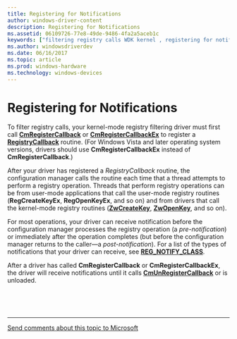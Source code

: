 ```yaml
---
title: Registering for Notifications
author: windows-driver-content
description: Registering for Notifications
ms.assetid: 06109726-77e8-49de-9486-4fa2a5aceb1c
keywords: ["filtering registry calls WDK kernel , registering for notifications", "registry filtering drivers WDK kernel , registering for notifications", "registering filter registry call notifications", "pre-notification option WDK filter registry call", "post-notification option WDK filter registry call", "notifications WDK filter registry call"]
ms.author: windowsdriverdev
ms.date: 06/16/2017
ms.topic: article
ms.prod: windows-hardware
ms.technology: windows-devices
---
```


# Registering for Notifications


To filter registry calls, your kernel-mode registry filtering driver must first call [**CmRegisterCallback**](https://msdn.microsoft.com/library/windows/hardware/ff541918) or [**CmRegisterCallbackEx**](https://msdn.microsoft.com/library/windows/hardware/ff541921) to register a [**RegistryCallback**](https://msdn.microsoft.com/library/windows/hardware/ff560903) routine. (For Windows Vista and later operating system versions, drivers should use **CmRegisterCallbackEx** instead of **CmRegisterCallback**.)

After your driver has registered a *RegistryCallback* routine, the configuration manager calls the routine each time that a thread attempts to perform a registry operation. Threads that perform registry operations can be from user-mode applications that call the user-mode registry routines (**RegCreateKeyEx**, **RegOpenKeyEx**, and so on) and from drivers that call the kernel-mode registry routines ([**ZwCreateKey**](https://msdn.microsoft.com/library/windows/hardware/ff566425), [**ZwOpenKey**](https://msdn.microsoft.com/library/windows/hardware/ff567014), and so on).

For most operations, your driver can receive notification before the configuration manager processes the registry operation (a *pre-notification*) or immediately after the operation completes (but before the configuration manager returns to the caller—a *post-notification*). For a list of the types of notifications that your driver can receive, see [**REG\_NOTIFY\_CLASS**](https://msdn.microsoft.com/library/windows/hardware/ff560950).

After a driver has called **CmRegisterCallback** or **CmRegisterCallbackEx**, the driver will receive notifications until it calls [**CmUnRegisterCallback**](https://msdn.microsoft.com/library/windows/hardware/ff541928) or is unloaded.

 

 


--------------------
[Send comments about this topic to Microsoft](mailto:wsddocfb@microsoft.com?subject=Documentation%20feedback%20%5Bkernel\kernel%5D:%20Registering%20for%20Notifications%20%20RELEASE:%20%286/14/2017%29&body=%0A%0APRIVACY%20STATEMENT%0A%0AWe%20use%20your%20feedback%20to%20improve%20the%20documentation.%20We%20don't%20use%20your%20email%20address%20for%20any%20other%20purpose,%20and%20we'll%20remove%20your%20email%20address%20from%20our%20system%20after%20the%20issue%20that%20you're%20reporting%20is%20fixed.%20While%20we're%20working%20to%20fix%20this%20issue,%20we%20might%20send%20you%20an%20email%20message%20to%20ask%20for%20more%20info.%20Later,%20we%20might%20also%20send%20you%20an%20email%20message%20to%20let%20you%20know%20that%20we've%20addressed%20your%20feedback.%0A%0AFor%20more%20info%20about%20Microsoft's%20privacy%20policy,%20see%20http://privacy.microsoft.com/default.aspx. "Send comments about this topic to Microsoft")


